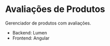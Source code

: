 # Avaliações de Produtos
Gerenciador de produtos com avaliações.

- Backend: Lumen
- Frontend: Angular
